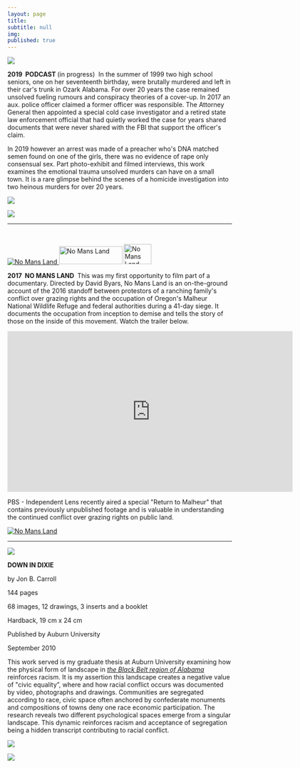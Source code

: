 ```yaml
---
layout: page
title: 
subtitle: null
img: 
published: true
---
```

<img src="https://jonbcarroll.s3.us-east-2.amazonaws.com/book-TDG.jpg">

 <p><strong>2019&nbsp; PODCAST </strong> (in progress)&nbsp; In the summer of 1999 two high school seniors, one on her seventeenth birthday, were brutally murdered and left in their car's trunk in Ozark Alabama. For over 20 years the case remained unsolved fueling rumours and conspiracy theories of a cover-up. In 2017 an aux. police officer claimed a former officer was responsible. The Attorney General then appointed a special cold case investigator and a retired state law enforcement official that had quietly worked the case for years shared documents that were never shared with the FBI that support the officer's claim. 
 <P>In 2019 however an arrest was made of a preacher who's DNA matched semen found on one of the girls, there was no evidence of rape only consensual sex. Part photo-exhibit and filmed interviews, this work examines the emotional trauma unsolved murders can have on a small town. It is a rare glimpse behind the scenes of a homicide investigation into two heinous murders for over 20 years.
  <p>
<img src="https://jonbcarroll.s3.us-east-2.amazonaws.com/book-2.jpg">
 <p>
  <img src="https://jonbcarroll.s3.us-east-2.amazonaws.com/book-3.jpg">
   <hr>
   <br  />
<p>
</p>
<p>
<a href="https://www.amazon.com/No-Mans-Land-Steve-Grasty/dp/B075RPK5HJ/ref=sr_1_1?keywords=%22David+Garrett+Byars%22&qid=1570629635&s=instant-video&sr=1-1">
<img border="0" alt="No Mans Land" src="https://jonbcarroll.s3.us-east-2.amazonaws.com/nomansland-cover.jpg"  >
</a>
<a href="https://www.amazon.com/No-Mans-Land-Documentary-Cast/dp/B075SV97P7">
<img border="0" alt="No Mans Land" src="https://jonbcarroll.s3.us-east-2.amazonaws.com/watch-now.jpg" height="40" width="142" ></a>
 <a href="https://www.amazon.com/No-Mans-Land-Documentary-Cast/dp/B075SV97P7">
<img border="0" alt="No Mans Land" src="https://jonbcarroll.s3.us-east-2.amazonaws.com/dvdorder.jpg" height="45" width="62" >
</a>
    <br  />
<p>

<p><strong> 2017&nbsp; NO MANS LAND </strong>&nbsp;This was my first opportunity to film part of a documentary. Directed by David Byars, No Mans Land is an on-the-ground account of the 2016 standoff between protestors of a ranching family's conflict over grazing rights and the occupation of Oregon's Malheur National Wildlife Refuge and federal authorities during a 41-day siege. It documents the occupation from inception to demise and tells the story of those on the inside of this movement. Watch the trailer below.
</p>
<iframe src="https://player.vimeo.com/video/240876418?color=fdf7f6&byline=0&portrait=0" width="640" height="360" frameborder="0" allow="autoplay; fullscreen" allowfullscreen></iframe>

  <br  />
<p>
PBS - Independent Lens recently aired a special "Return to Malheur" that contains previously unpublished footage and is valuable in understanding the continued conflict over grazing rights on public land.
<p><a href="http://www.pbs.org/independentlens/videos/back-to-malheur-two-years-later/">
<img border="0" alt="No Mans Land" src="https://jonbcarroll.s3.us-east-2.amazonaws.com/returnto.jpg" >
</a>
<hr>
<img src="https://jonbcarroll.s3.us-east-2.amazonaws.com/mla.jpg">
<p>
<strong>DOWN IN DIXIE</strong><p>
by Jon B. Carroll<p>
144 pages<p>
68 images, 12 drawings, 3 inserts and a booklet<p>
Hardback, 19 cm x 24 cm<p>
Published by Auburn University<p>
September 2010
 <p> This work served is my graduate thesis at Auburn University examining how the physical form of landscape in <em><a href="https://en.wikipedia.org/wiki/Black_Belt_(region_of_Alabama">the Black Belt region of Alabama</a></em> reinforces racism. It is my assertion this landscape creates a negative value of "civic equality”, where and how racial conflict occurs was documented by video, photographs and drawings. Communities are segregated according to race, civic space often anchored by confederate monuments and compositions of towns deny one race economic participation.  The research reveals two different psychological spaces emerge from a singular landscape. This dynamic reinforces racism and acceptance of segregation being a hidden transcript contributing to racial conflict.
 <p>
 
  <img src="https://jonbcarroll.s3.us-east-2.amazonaws.com/mla2.jpg">
</p>
 <img src="https://jonbcarroll.s3.us-east-2.amazonaws.com/mla3.jpg">
 <p>
 
<p>

  

  <br  />

